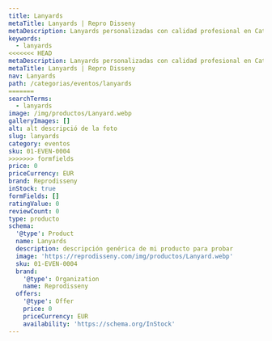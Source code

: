 ```yaml
---
title: Lanyards
metaTitle: Lanyards | Repro Disseny
metaDescription: Lanyards personalizadas con calidad profesional en Cataluña.
keywords:
  - lanyards
<<<<<<< HEAD
metaDescription: Lanyards personalizadas con calidad profesional en Cataluña.
metaTitle: Lanyards | Repro Disseny
nav: Lanyards
path: /categorias/eventos/lanyards
=======
searchTerms:
  - lanyards
image: /img/productos/Lanyard.webp
galleryImages: []
alt: alt descripció de la foto
slug: lanyards
category: eventos
sku: 01-EVEN-0004
>>>>>>> formfields
price: 0
priceCurrency: EUR
brand: Reprodisseny
inStock: true
formFields: []
ratingValue: 0
reviewCount: 0
type: producto
schema:
  '@type': Product
  name: Lanyards
  description: descripción genérica de mi producto para probar
  image: 'https://reprodisseny.com/img/productos/Lanyard.webp'
  sku: 01-EVEN-0004
  brand:
    '@type': Organization
    name: Reprodisseny
  offers:
    '@type': Offer
    price: 0
    priceCurrency: EUR
    availability: 'https://schema.org/InStock'
---
```


